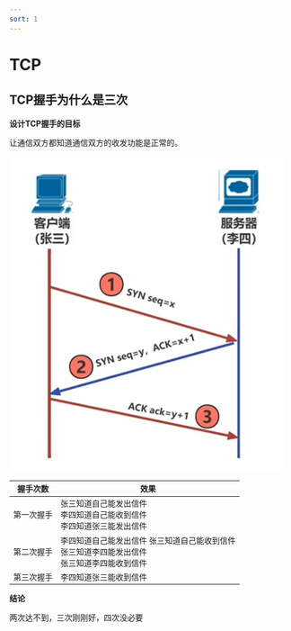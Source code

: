 ```yaml
---
sort: 1
---
```


# TCP


## TCP握手为什么是三次

**设计TCP握手的目标**

让通信双方都知道通信双方的收发功能是正常的。

![TCP握手](./imags/tcp握手.jpg)

|握手次数|效果|
|---|---|
|第一次握手|张三知道自己能发出信件<br/>李四知道自己能收到信件<br>李四知道张三能发出信件|
|第二次握手|李四知道自己能发出信件  张三知道自己能收到信件<br/>张三知道李四能发出信件<br/>张三知道李四能收到信件|
|第三次握手|李四知道张三能收到信件|

**结论**

两次达不到，三次刚刚好，四次没必要
